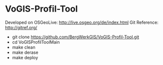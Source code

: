 VoGIS-Profil-Tool
=================

Developed on OSGeoLive: http://live.osgeo.org/de/index.html
Git Reference: http://gitref.org/

* git clone https://github.com/BergWerkGIS/VoGIS-Profil-Tool.git
* cd VoGISProfilToolMain
* make clean
* make derase
* make deploy
